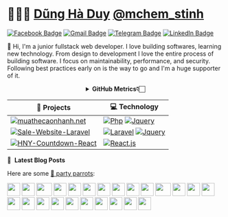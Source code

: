 # 👨🏻‍💻 [Dũng Hà Duy](https://www.facebook.com/dung.mche/) [@mchem_stinh](https://www.facebook.com/dung.mche/)

[![Facebook Badge](https://img.shields.io/badge/-D%C5%A9ng%20H%C3%A0%20Duy-c14438?style=social&logo=Facebook&logoColor=blue&link=https://www.facebook.com/dung.mche/)](https://www.facebook.com/dung.mche/)
[![Gmail Badge](https://img.shields.io/badge/-gnudyud@gmail.com-c14438?style=social&logo=Gmail&logoColor=red&link=mailto:gnudyud@gmail.com)](mailto:gnudyud@gmail.com)
[![Telegram Badge](https://img.shields.io/badge/-Telegram-c14438?style=social&logo=Telegram&logoColor=red&link=https://t.me/Smoft5)](https://t.me/Smoft5)
[![LinkedIn Badge](https://img.shields.io/badge/-LinkedIn-blue?style=social&logo=Linkedin&logoColor=blue&link=https://www.linkedin.com/in/dunghaduy/)](https://www.linkedin.com/in/dunghaduy/)

:wave: Hi, I'm a junior fullstack web developer. I love building softwares, learning new technology. From design to development I love the entire process of building software. I focus on maintainability, performance, and security. Following best practices early on is the way to go and I'm a huge supporter of it.

<div align="center">
    <details>
        <summary><b>GitHub Metrics👇🏻</b></summary>
    <br>
        
<img src="https://metrics.lecoq.io/dunghaduy1?template=classic&isocalendar=1&followup=1&tweets=1&achievements=1&isocalendar.duration=half-year&followup.sections=repositories&followup.indepth=false&achievements.threshold=C&achievements.secrets=true&achievements.display=detailed&achievements.limit=0&achievements.ignored=follower%2C%20gister%2C%20member%2C%20forker%2C%20inspirer%2C%20influencer%2C%20worker&tweets.attachments=false&tweets.limit=2&tweets.user=ashleymavericks&config.timezone=Asia%2FKolkata">
    </details>
</div>

<!-- START OF PROFILE STACK, DO NOT REMOVE -->
<div align="center">

| 🚀 **Projects** | 💻 **Technology** |
| - | - |
| [![muathecaonhanh.net](https://img.shields.io/static/v1?label=&message=muathecaonhanh.net&color=000605&logo=github&logoColor=FFFFFF&labelColor=000605)](https://github.com/dunghaduy1/muathecaonhanh.net) | [![Php](https://img.shields.io/static/v1?label=&message=Php&color=3776AB&logo=Php&logoColor=FFFFFF)](https://www.php.net/) [![Jquery](https://img.shields.io/static/v1?label=&message=Jquery&color=yellow&logo=Jquery&logoColor=FFFFFF)](https://jquery.com/) |
| [![Sale-Website-Laravel](https://img.shields.io/static/v1?label=&message=Sale-Website-Laravel&color=000605&logo=github&logoColor=FFFFFF&labelColor=000605)](https://github.com/dunghaduy1/Sale-Website-Laravel) | [![Laravel](https://img.shields.io/static/v1?label=&message=Laravel&color=red&logo=Laravel&logoColor=FFFFFF)](https://laravel.com/) [![Jquery](https://img.shields.io/static/v1?label=&message=Jquery&color=yellow&logo=Jquery&logoColor=FFFFFF)](https://jquery.com/) |
| [![HNY-Countdown-React](https://img.shields.io/static/v1?label=&message=HNY-Countdown-React&color=000605&logo=github&logoColor=FFFFFF&labelColor=000605)](https://github.com/dunghaduy1/HNY-Countdown-React) | [![React.js](https://img.shields.io/static/v1?label=&message=React&color=000605&logo=React&logoColor=FFFFFF)](https://react.dev/) |
</div>
<!-- END OF PROFILE STACK, DO NOT REMOVE -->

📝 &nbsp;**Latest Blog Posts**
<!-- BLOG-POST-LIST:START -->
<!-- BLOG-POST-LIST:END -->

Here are some [🦜 party parrots](https://cultofthepartyparrot.com):

<div>
    <img src="https://cultofthepartyparrot.com/parrots/hd/githubparrot.gif" width="30" height="30"/>
    <img src="https://cultofthepartyparrot.com/flags/hd/indiaparrot.gif" width="30" height="30"/>
    <img src="https://cultofthepartyparrot.com/parrots/asyncparrot.gif" width="36" height="30"/>
    <img src="https://cultofthepartyparrot.com/parrots/hd/exceptionallyfastparrot.gif" width="30" height="30"/>
    <img src="https://cultofthepartyparrot.com/parrots/hd/60fpsparrot.gif" width="30" height="30"/>
    <img src="https://cultofthepartyparrot.com/parrots/hd/jumpingparrot.gif" width="30" height="30"/>
    <img src="https://cultofthepartyparrot.com/parrots/hd/opensourceparrot.gif" width="30" height="30"/>
    <img src="https://cultofthepartyparrot.com/parrots/hd/dealwithitnowparrot.gif" width="30" height="30"/>
    <img src="https://cultofthepartyparrot.com/parrots/hd/hypnoparrotlight.gif" width="30" height="30"/>
    <img src="https://cultofthepartyparrot.com/parrots/databaseparrot.gif" width="30" height="30"/>
    <img src="https://cultofthepartyparrot.com/parrots/fixparrot.gif" width="36" height="30"/>
    <img src="https://cultofthepartyparrot.com/parrots/hd/laptop_parrot.gif" width="30" height="30"/>
    <img src="https://cultofthepartyparrot.com/parrots/hd/spinningparrot.gif" width="30" height="30"/>
    <img src="https://cultofthepartyparrot.com/parrots/hd/levitationparrot.gif" width="30" height="30"/>
    <img src="https://cultofthepartyparrot.com/parrots/hd/meldparrot.gif" width="30" height="30"/>
    <img src="https://cultofthepartyparrot.com/parrots/slomoparrot.gif" width="30" height="30"/>
    <img src="https://cultofthepartyparrot.com/parrots/hd/moonwalkingparrot.gif" width="30" height="30"/>
    <img src="https://cultofthepartyparrot.com/parrots/hd/stableparrot.gif" width="30" height="30"/>
    <img src="https://cultofthepartyparrot.com/parrots/hd/scienceparrot.gif" width="30" height="30"/>
    <img src="https://cultofthepartyparrot.com/parrots/hd/pirateparrot.gif" width="30" height="30"/>
    <img src="https://cultofthepartyparrot.com/parrots/hd/footballparrot.gif" width="30" height="30"/>
    <img src="https://cultofthepartyparrot.com/parrots/hd/illuminatiparrot.gif" width="30" height="30"/>
    <img src="https://cultofthepartyparrot.com/parrots/hd/hypnoparrotdark.gif" width="30" height="30"/>
    <img src="https://cultofthepartyparrot.com/parrots/hd/mustacheparrot.gif" width="30" height="30"/>
</div>
